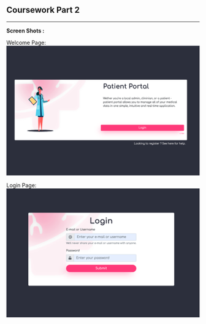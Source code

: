 ## Coursework Part 2
---


**Screen Shots :** <br />

Welcome Page: <br />
![alt text](./public/welcome_page.png "Welcome Page") <br />


Login Page: <br />
![alt text](./public/login_page.png "Login Page") <br />
